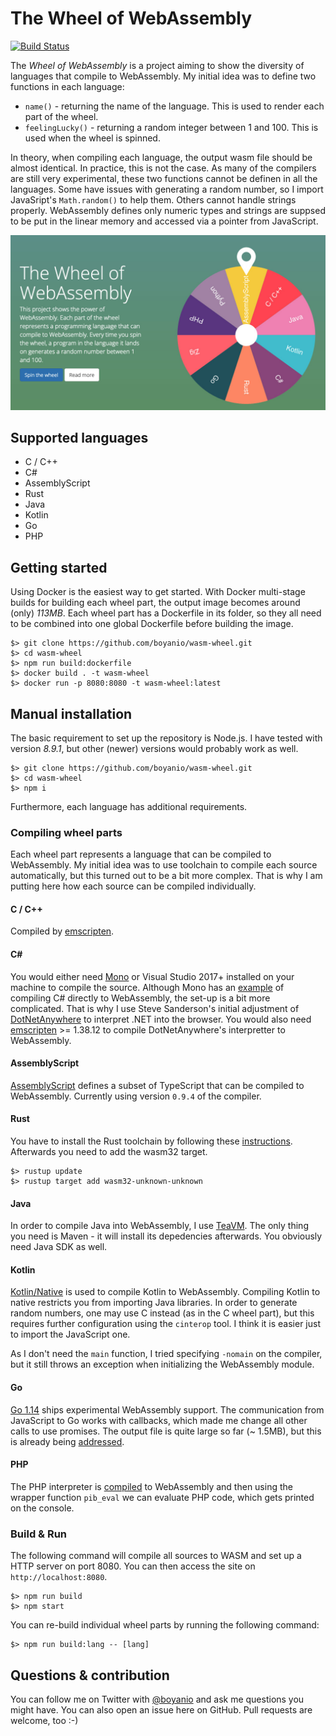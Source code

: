 # The Wheel of WebAssembly

[![Build Status](https://travis-ci.org/boyanio/wasm-wheel.svg?branch=master)](https://travis-ci.org/boyanio/wasm-wheel)

The _Wheel of WebAssembly_ is a project aiming to show the diversity of languages that compile to WebAssembly. My initial idea was to define two functions in each language:

- `name()` - returning the name of the language. This is used to render each part of the wheel.
- `feelingLucky()` - returning a random integer between 1 and 100. This is used when the wheel is spinned.

In theory, when compiling each language, the output wasm file should be almost identical. In practice, this is not the case. As many of the compilers are still very experimental, these two functions cannot be definen in all the languages. Some have issues with generating a random number, so I import JavaSript's `Math.random()` to help them. Others cannot handle strings properly. WebAssembly defines only numeric types and strings are suppsed to be put in the linear memory and accessed via a pointer from JavaScript.

![Wheel of WebAssembly screenShot](/assets/wasm-wheel-screenshot.jpg)

## Supported languages

- C / C++
- C#
- AssemblyScript
- Rust
- Java
- Kotlin
- Go
- PHP

## Getting started

Using Docker is the easiest way to get started. With Docker multi-stage builds for building each wheel part, the output image becomes around (only) _113MB_. Each wheel part has a Dockerfile in its folder, so they all need to be combined into one global Dockerfile before building the image.

```
$> git clone https://github.com/boyanio/wasm-wheel.git
$> cd wasm-wheel
$> npm run build:dockerfile
$> docker build . -t wasm-wheel
$> docker run -p 8080:8080 -t wasm-wheel:latest
```

## Manual installation

The basic requirement to set up the repository is Node.js. I have tested with version _8.9.1_, but other (newer) versions would probably work as well.

```
$> git clone https://github.com/boyanio/wasm-wheel.git
$> cd wasm-wheel
$> npm i
```

Furthermore, each language has additional requirements.

### Compiling wheel parts

Each wheel part represents a language that can be compiled to WebAssembly. My initial idea was to use toolchain to compile each source automatically, but this turned out to be a bit more complex. That is why I am putting here how each source can be compiled individually.

#### C / C++

Compiled by [emscripten](https://emscripten.org).

#### C#

You would either need [Mono](http://www.mono-project.com/docs/) or Visual Studio 2017+ installed on your machine to compile the source. Although Mono has an [example](http://www.mono-project.com/news/2017/08/09/hello-webassembly/) of compiling C# directly to WebAssembly, the set-up is a bit more complicated. That is why I use Steve Sanderson's initial adjustment of [DotNetAnywhere](https://github.com/boyanio/DotNetAnywhere) to interpret .NET into the browser. You would also need [emscripten](https://kripken.github.io/emscripten-site/docs/getting_started/downloads.html) >= 1.38.12 to compile DotNetAnywhere's interpretter to WebAssembly.

#### AssemblyScript

[AssemblyScript](https://www.npmjs.com/package/assemblyscript) defines a subset of TypeScript that can be compiled to WebAssembly. Currently using version `0.9.4` of the compiler.

#### Rust

You have to install the Rust toolchain by following these [instructions](https://www.rust-lang.org/en-US/install.html). Afterwards you need to add the wasm32 target.

```
$> rustup update
$> rustup target add wasm32-unknown-unknown
```

#### Java

In order to compile Java into WebAssembly, I use [TeaVM](http://teavm.org/). The only thing you need is Maven - it will install its depedencies afterwards. You obviously need Java SDK as well.

#### Kotlin

[Kotlin/Native](https://github.com/JetBrains/kotlin-native/) is used to compile Kotlin to WebAssembly. Compiling Kotlin to native restricts you from importing Java libraries. In order to generate random numbers, one may use C instead (as in the C wheel part), but this requires further configuration using the `cinterop` tool. I think it is easier just to import the JavaScript one.

As I don't need the `main` function, I tried specifying `-nomain` on the compiler, but it still throws an exception when initializing the WebAssembly module.

#### Go

[Go 1.14](https://tip.golang.org/doc/go1.14) ships experimental WebAssembly support. The communication from JavaScript to Go works with callbacks, which made me change all other calls to use promises. The output file is quite large so far (~ 1.5MB), but this is already being [addressed](https://github.com/golang/go/issues/6853).

#### PHP

The PHP interpreter is [compiled](https://github.com/oraoto/pib/) to WebAssembly and then using the wrapper function `pib_eval` we can evaluate PHP code, which gets printed on the console.

### Build & Run

The following command will compile all sources to WASM and set up a HTTP server on port 8080. You can then access the site on `http://localhost:8080`.

```
$> npm run build
$> npm start
```

You can re-build individual wheel parts by running the following command:

```
$> npm run build:lang -- [lang]
```

## Questions & contribution

You can follow me on Twitter with [@boyanio](https://twitter.com/boyanio) and ask me questions you might have. You can also open an issue here on GitHub. Pull requests are welcome, too :-)
